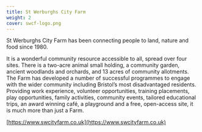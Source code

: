 ```yaml
---
title: St Werburghs City Farm
weight: 2
cover: swcf-logo.png 
---
```


St Werburghs City Farm has been connecting people to land, nature and food since 1980. 

<!--more-->

It is a wonderful community resource accessible to all, spread over four sites. There is a two-acre animal small holding, a community garden, ancient woodlands and orchards, and 13 acres of community allotments. The Farm has developed a number of successful programmes to engage with the wider community including Bristol’s most disadvantaged residents. Providing work experience, volunteer opportunities, training placements, play opportunities, family activities, community events, tailored educational trips, an award winning café, a playground and a free, open-access site, it is much more than just a Farm.

[https://www.swcityfarm.co.uk](https://www.swcityfarm.co.uk)